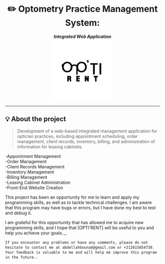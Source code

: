 <h1 align="center">
	✏️ Optometry Practice Management System: 
</h1>

<p align="center">
	<b><i>Integrated Web Application</i></b><br>
	<img src="./images/logo_bg.png" width ="200rem">
</p>



---

## 💡 About the project

> Development of a web-based integrated management application for optician practices, including appointment scheduling, order management, client records, inventory, billing, and administration of information for leasing cabinets.

-Appointment Management<br>
-Order Management<br>
-Client Records Management<br>
-Inventory Management<br>
-Billing Management<br>
-Leasing Cabinet Administration<br>
-Front-End Website Creation<br>

This project has been an opportunity for me to learn and apply my programming skills, as well as to tackle technical challenges. I am aware that this program may have bugs or errors, but I have done my best to test and debug it.

I am grateful for this opportunity that has allowed me to acquire new programming skills, and I hope that [OPTI'RENT] will be useful to you and help you achieve your goals.._

	If you encounter any problems or have any comments, please do not hesitate to contact me at abdellahbounab@gmail.com or +212615854738. Your feedback is valuable to me and will help me improve this program in the future..
